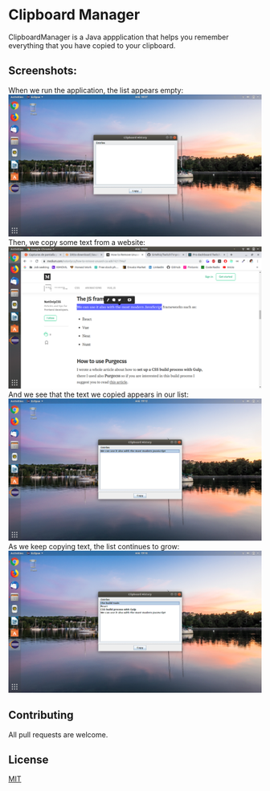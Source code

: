 # Clipboard Manager
ClipboardManager is a Java appplication that helps you remember everything that you have copied to your clipboard.

## Screenshots:

When we run the application, the list appears empty:
![empty-text-list](screenshots/cm-01.png)
Then, we copy some text from a website:
![copy-some-text](screenshots/cm-02.png)
And we see that the text we copied appears in our list:
![the-list-grows](screenshots/cm-03.png)
As we keep copying text, the list continues to grow:
![we-populate-the-list](screenshots/cm-04.png)

## Contributing
All pull requests are welcome.

## License
[MIT](https://choosealicense.com/licenses/mit/)
